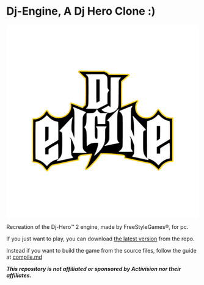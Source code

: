 # Dj-Engine, A Dj Hero Clone :)

![Dj-Engine logo](res/splashArt.png)

Recreation of the Dj-Hero™ 2 engine, made by FreeStyleGames®, for pc.

If you just want to play, you can download [the latest version](https://github.com/MatteoGodzilla/Dj-Engine/releases/latest) from the repo.

Instead if you want to build the game from the source files, follow the guide at [compile.md](./Compile.md)

***This repository is not affiliated or sponsored by Activision nor their affiliates.***
